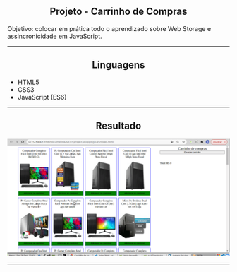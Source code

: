 <h2 align="center">Projeto - Carrinho de Compras</h2>
   
   <p>
      Objetivo: colocar em prática todo o aprendizado sobre Web Storage e assincronicidade em JavaScript.
   </p>

---

<h2 align="center">Linguagens</h2>

 - HTML5
 - CSS3
 - JavaScript (ES6)

---

<h2 align="center">Resultado</h2>

![Carrinho de Compras](./carrinho.gif)

---


